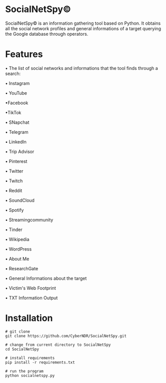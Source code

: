 # SocialNetSpy©
SocialNetSpy© is an information gathering tool based on Python. It obtains all the social network profiles and general informations of a target querying the Google database through operators.
# Features
• The list of social networks and informations that the tool finds through a search:

• Instagram

• YouTube

•Facebook

•TikTok

• SNapchat

• Telegram

• LinkedIn

• Trip Advisor

• Pinterest

• Twitter

• Twitch

• Reddit

• SoundCloud

• Spotify

• Streamingcommunity

• Tinder

• Wikipedia

• WordPress

• About Me

• ResearchGate

• General Informations about the target

• Victim's Web Footprint

• TXT Information Output
# Installation
```
# git clone
git clone https://github.com/CyberNDR/SocialNetSpy.git

# change from current directory to SocialNetSpy
cd SocialNetSpy

# install requirements
pip install -r requirements.txt

# run the program
python socialnetspy.py
```
